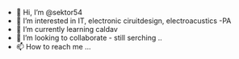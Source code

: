 - 👋 Hi, I’m @sektor54
- 👀 I’m interested in IT, electronic ciruitdesign, electroacustics -PA
- 🌱 I’m currently learning caldav
- 💞️ I’m looking to collaborate - still serching ..
- 📫 How to reach me ...

<!---
sektor54/sektor54 is a ✨ special ✨ repository because its `README.md` (this file) appears on your GitHub profile.
You can click the Preview link to take a look at your changes.
--->
